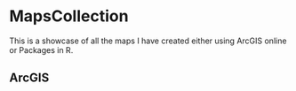 # MapsCollection
This is a showcase of all the maps I have created either using ArcGIS online or Packages in R. 

## ArcGIS

